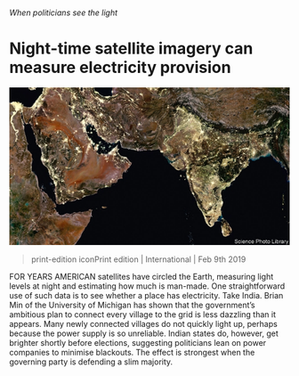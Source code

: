 ###### When politicians see the light

# Night-time satellite imagery can measure electricity provision 

![image](images/20190209_IRP001_0.jpg) 

> print-edition iconPrint edition | International | Feb 9th 2019 

FOR YEARS AMERICAN satellites have circled the Earth, measuring light levels at night and estimating how much is man-made. One straightforward use of such data is to see whether a place has electricity. Take India. Brian Min of the University of Michigan has shown that the government’s ambitious plan to connect every village to the grid is less dazzling than it appears. Many newly connected villages do not quickly light up, perhaps because the power supply is so unreliable. Indian states do, however, get brighter shortly before elections, suggesting politicians lean on power companies to minimise blackouts. The effect is strongest when the governing party is defending a slim majority. 

